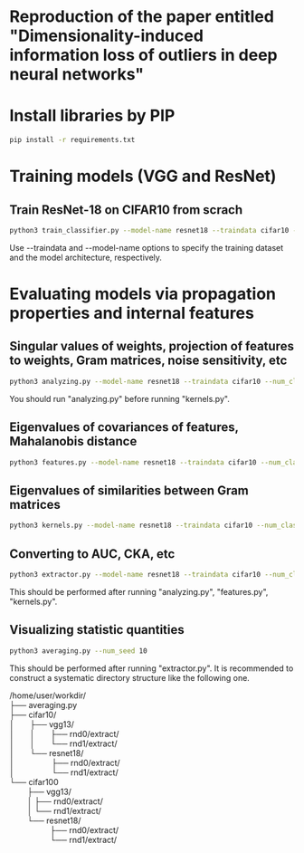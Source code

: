 # Reproduction of the paper entitled "Dimensionality-induced information loss of outliers in deep neural networks"

# Install libraries by PIP
```sh
pip install -r requirements.txt
```


# Training models (VGG and ResNet)

## Train ResNet-18 on CIFAR10 from scrach
```sh
python3 train_classifier.py --model-name resnet18 --traindata cifar10 --num_classes 10 --epochs 1200
```
Use --traindata and --model-name options to specify the training dataset and the model architecture, respectively.


# Evaluating models via propagation properties and internal features

## Singular values of weights, projection of features to weights, Gram matrices, noise sensitivity, etc
```sh
python3 analyzing.py --model-name resnet18 --traindata cifar10 --num_classes 10 --start_epoch 1200 --resume
```
You should run "analyzing.py" before running "kernels.py".

## Eigenvalues of covariances of features, Mahalanobis distance
```sh
python3 features.py --model-name resnet18 --traindata cifar10 --num_classes 10 --start_epoch 1200 --resume
```

## Eigenvalues of similarities between Gram matrices
```sh
python3 kernels.py --model-name resnet18 --traindata cifar10 --num_classes 10 --start_epoch 1200 --resume
```

## Converting to AUC, CKA, etc
```sh
python3 extractor.py --model-name resnet18 --traindata cifar10 --num_classes 10 --start_epoch 1200
```
This should be performed after running "analyzing.py", "features.py", "kernels.py".

## Visualizing statistic quantities

```sh
python3 averaging.py --num_seed 10
```
This should be performed after running "extractor.py".
It is recommended to construct a systematic directory structure like the following one.

/home/user/workdir/  
├── averaging.py  
├── cifar10/  
│ &nbsp; &nbsp; &nbsp; ├── vgg13/  
│ &nbsp; &nbsp; &nbsp; │ &nbsp; &nbsp; &nbsp; ├── rnd0/extract/  
│ &nbsp; &nbsp; &nbsp; │ &nbsp; &nbsp; &nbsp; └── rnd1/extract/  
│ &nbsp; &nbsp; &nbsp; └── resnet18/  
│ &emsp; &emsp; &emsp; &nbsp; ├── rnd0/extract/  
│ &emsp; &emsp; &emsp; &nbsp;  └── rnd1/extract/  
└── cifar100  
&nbsp; &nbsp; &nbsp; &nbsp; ├── vgg13/  
&nbsp; &nbsp; &nbsp; &nbsp; │   ├── rnd0/extract/  
&nbsp; &nbsp; &nbsp; &nbsp; │   └── rnd1/extract/  
&nbsp; &nbsp; &nbsp; &nbsp; └── resnet18/  
&emsp; &emsp; &emsp; &emsp; ├── rnd0/extract/  
&emsp; &emsp; &emsp; &emsp; └── rnd1/extract/  
